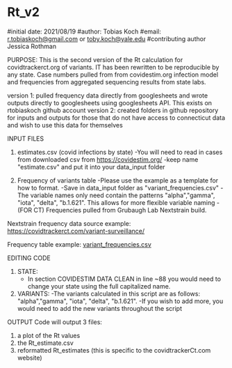 # Rt_v2

#initial date: 2021/08/19
#author: Tobias Koch 
#email: r.tobiaskoch@gmail.com or toby.koch@yale.edu
#contributing author Jessica Rothman

PURPOSE: This is the second version of the Rt calculation for covidtrackerct.org
of variants. IT has been rewritten to be reproducible by any state. Case numbers pulled from
from covidestim.org infection model and frequencies from aggregated sequencing results from state labs.

version 1: pulled frequency data directly from googlesheets and wrote outputs directly to googlesheets using googlesheets API. This exists on rtobiaskoch github account
version 2: created folders in github repository for inputs and outputs for those that do not have access to connecticut data
and wish to use this data for themselves



INPUT FILES
1. estimates.csv (covid infections by state)
    -You will need to read in cases from downloaded csv from https://covidestim.org/
    -keep name "estimate.csv" and put it into your data_input folder

2. Frequency of variants table
  -Please use the example as a template for how to format.
  -Save in data_input folder as "variant_frequencies.csv"
  -The variable names only need contain the patterns "alpha","gamma", "iota", "delta", "b.1.621". This allows for more flexible variable naming
  -(FOR CT) Frequencies pulled from Grubaugh Lab Nextstrain build.
  
  
  Nextstrain frequency data source example:
 https://covidtrackerct.com/variant-surveillance/

Frequency table example:
 [variant_frequencies.csv](https://github.com/rtobiaskoch/Rt_v2/files/7017913/variant_frequencies.csv)
 
EDITING CODE
1. STATE:
     - In section COVIDESTIM DATA CLEAN in line ~88 you would need to change your state using the full capitalized name.
2. VARIANTS:
     -The variants calculated in this script are as follows: "alpha","gamma", "iota", "delta", "b.1.621".
     -If you wish to add more, you would need to add the new variants throughout the script
     
 OUTPUT
 Code will output 3 files:
 1. a plot of the Rt values
 2. the Rt_estimate.csv
 3. reformatted Rt_estimates (this is specific to the covidtrackerCt.com website)



